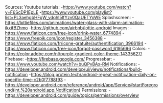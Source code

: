 Sources:
    Youtube tutorials:
        -https://www.youtube.com/watch?v=F6ScDP1EpLE
        -https://www.youtube.com/playlist?list=PL3aehgbHFgW_vdqhl5lfYzv0QaUETYoWE
    Splashscreen:
        -https://lottiefiles.com/animations/water-glass-with-alarm-animation-ikxifBZhmo
        -https://github.com/airbnb/lottie-android
    Images:
        -https://www.flaticon.com/free-icon/drink-water_6774894
        -https://www.freepik.com/icon/register_3456388
        -https://www.flaticon.com/fr/icone-gratuite/authentification_3966194
        -https://www.flaticon.com/free-icon/forgot-password_6195696
    Colors:
        -https://color.adobe.com/nl/purple-gradient-color-theme-14335627/
    Firebase:
        -https://firebase.google.com/
    Progressbar:
        -https://www.youtube.com/watch?v=buQPvBAx-RM
    Notifications:
        -https://developer.android.com/develop/ui/views/notifications/build-notification
        -https://blog.protein.tech/android-repeat-notification-daily-on-specific-time-c2b0f7788f93
        -https://developer.android.com/reference/android/app/Service#startForeground(int,%20android.app.Notification)
    Permissions:
        -https://developer.android.com/guide/topics/permissions/overview
    